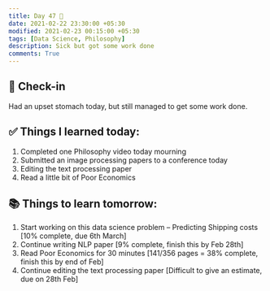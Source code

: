```yaml
---
title: Day 47 🍳
date: 2021-02-22 23:30:00 +05:30
modified: 2021-02-23 00:15:00 +05:30
tags: [Data Science, Philosophy]
description: Sick but got some work done
comments: True
---
```


## 📩 Check-in

Had an upset stomach today, but still managed to get some work done.

## ✅ Things I learned today:

1. Completed one Philosophy video today mourning
2. Submitted an image processing papers to a conference today
3. Editing the text processing paper
4. Read a little bit of Poor Economics

## 📚 Things to learn tomorrow:

1. Start working on this data science problem – Predicting Shipping costs [10% complete, due 6th March]
2. Continue writing NLP paper [9% complete, finish this by Feb 28th]
3. Read Poor Economics for 30 minutes [141/356 pages = 38% complete, finish this by end of Feb]
4. Continue editing the text processing paper [Difficult to give an estimate, due on 28th Feb]